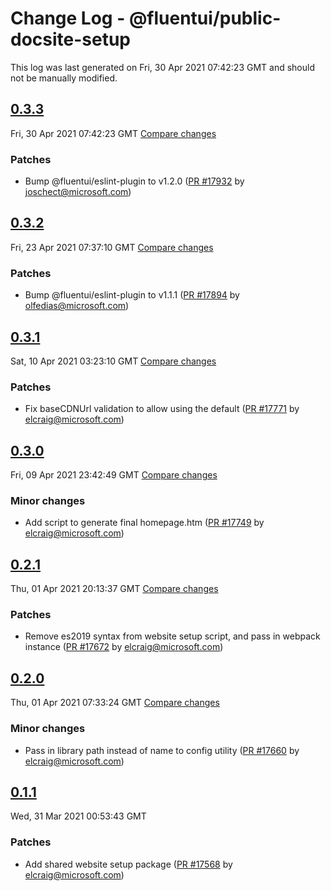 # Change Log - @fluentui/public-docsite-setup

This log was last generated on Fri, 30 Apr 2021 07:42:23 GMT and should not be manually modified.

<!-- Start content -->

## [0.3.3](https://github.com/microsoft/fluentui/tree/@fluentui/public-docsite-setup_v0.3.3)

Fri, 30 Apr 2021 07:42:23 GMT 
[Compare changes](https://github.com/microsoft/fluentui/compare/@fluentui/public-docsite-setup_v0.3.2..@fluentui/public-docsite-setup_v0.3.3)

### Patches

- Bump @fluentui/eslint-plugin to v1.2.0 ([PR #17932](https://github.com/microsoft/fluentui/pull/17932) by joschect@microsoft.com)

## [0.3.2](https://github.com/microsoft/fluentui/tree/@fluentui/public-docsite-setup_v0.3.2)

Fri, 23 Apr 2021 07:37:10 GMT 
[Compare changes](https://github.com/microsoft/fluentui/compare/@fluentui/public-docsite-setup_v0.3.1..@fluentui/public-docsite-setup_v0.3.2)

### Patches

- Bump @fluentui/eslint-plugin to v1.1.1 ([PR #17894](https://github.com/microsoft/fluentui/pull/17894) by olfedias@microsoft.com)

## [0.3.1](https://github.com/microsoft/fluentui/tree/@fluentui/public-docsite-setup_v0.3.1)

Sat, 10 Apr 2021 03:23:10 GMT 
[Compare changes](https://github.com/microsoft/fluentui/compare/@fluentui/public-docsite-setup_v0.3.0..@fluentui/public-docsite-setup_v0.3.1)

### Patches

- Fix baseCDNUrl validation to allow using the default ([PR #17771](https://github.com/microsoft/fluentui/pull/17771) by elcraig@microsoft.com)

## [0.3.0](https://github.com/microsoft/fluentui/tree/@fluentui/public-docsite-setup_v0.3.0)

Fri, 09 Apr 2021 23:42:49 GMT 
[Compare changes](https://github.com/microsoft/fluentui/compare/@fluentui/public-docsite-setup_v0.2.1..@fluentui/public-docsite-setup_v0.3.0)

### Minor changes

- Add script to generate final homepage.htm ([PR #17749](https://github.com/microsoft/fluentui/pull/17749) by elcraig@microsoft.com)

## [0.2.1](https://github.com/microsoft/fluentui/tree/@fluentui/public-docsite-setup_v0.2.1)

Thu, 01 Apr 2021 20:13:37 GMT 
[Compare changes](https://github.com/microsoft/fluentui/compare/@fluentui/public-docsite-setup_v0.2.0..@fluentui/public-docsite-setup_v0.2.1)

### Patches

- Remove es2019 syntax from website setup script, and pass in webpack instance ([PR #17672](https://github.com/microsoft/fluentui/pull/17672) by elcraig@microsoft.com)

## [0.2.0](https://github.com/microsoft/fluentui/tree/@fluentui/public-docsite-setup_v0.2.0)

Thu, 01 Apr 2021 07:33:24 GMT 
[Compare changes](https://github.com/microsoft/fluentui/compare/@fluentui/public-docsite-setup_v0.1.1..@fluentui/public-docsite-setup_v0.2.0)

### Minor changes

- Pass in library path instead of name to config utility ([PR #17660](https://github.com/microsoft/fluentui/pull/17660) by elcraig@microsoft.com)

## [0.1.1](https://github.com/microsoft/fluentui/tree/@fluentui/public-docsite-setup_v0.1.1)

Wed, 31 Mar 2021 00:53:43 GMT

### Patches

- Add shared website setup package ([PR #17568](https://github.com/microsoft/fluentui/pull/17568) by elcraig@microsoft.com)
